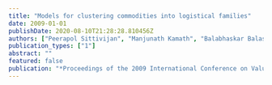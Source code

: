 ```yaml
---
title: "Models for clustering commodities into logistical families"
date: 2009-01-01
publishDate: 2020-08-10T21:28:28.810456Z
authors: ["Peerapol Sittivijan", "Manjunath Kamath", "Balabhaskar Balasundaram"]
publication_types: ["1"]
abstract: ""
featured: false
publication: "*Proceedings of the 2009 International Conference on Value Chain Sustainability (ICOVACS 2009)*"
---
```


